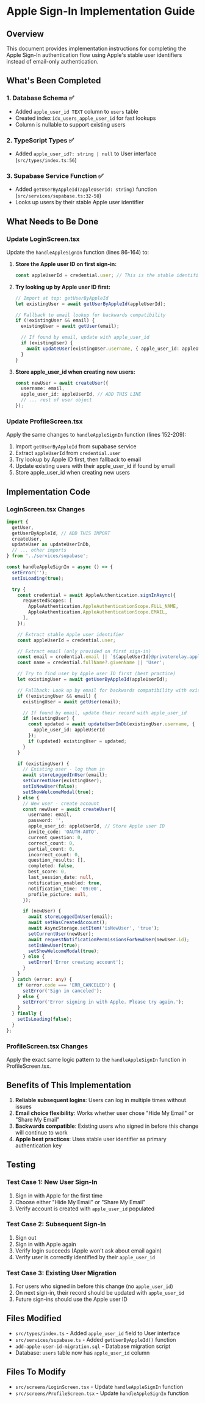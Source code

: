 # Apple Sign-In Implementation Guide

## Overview

This document provides implementation instructions for completing the Apple Sign-In authentication flow using Apple's stable user identifiers instead of email-only authentication.

## What's Been Completed

### 1. Database Schema ✅
- Added `apple_user_id TEXT` column to `users` table
- Created index `idx_users_apple_user_id` for fast lookups
- Column is nullable to support existing users

### 2. TypeScript Types ✅
- Added `apple_user_id?: string | null` to User interface (`src/types/index.ts:56`)

### 3. Supabase Service Function ✅
- Added `getUserByAppleId(appleUserId: string)` function (`src/services/supabase.ts:32-50`)
- Looks up users by their stable Apple user identifier

## What Needs to Be Done

### Update LoginScreen.tsx

Update the `handleAppleSignIn` function (lines 86-164) to:

1. **Store the Apple user ID on first sign-in:**
   ```typescript
   const appleUserId = credential.user; // This is the stable identifier
   ```

2. **Try looking up by Apple user ID first:**
   ```typescript
   // Import at top: getUserByAppleId
   let existingUser = await getUserByAppleId(appleUserId);

   // Fallback to email lookup for backwards compatibility
   if (!existingUser && email) {
     existingUser = await getUser(email);

     // If found by email, update with apple_user_id
     if (existingUser) {
       await updateUser(existingUser.username, { apple_user_id: appleUserId });
     }
   }
   ```

3. **Store apple_user_id when creating new users:**
   ```typescript
   const newUser = await createUser({
     username: email,
     apple_user_id: appleUserId, // ADD THIS LINE
     // ... rest of user object
   });
   ```

### Update ProfileScreen.tsx

Apply the same changes to `handleAppleSignIn` function (lines 152-209):

1. Import `getUserByAppleId` from supabase service
2. Extract `appleUserId` from `credential.user`
3. Try lookup by Apple ID first, then fallback to email
4. Update existing users with their apple_user_id if found by email
5. Store apple_user_id when creating new users

## Implementation Code

### LoginScreen.tsx Changes

```typescript
import {
  getUser,
  getUserByAppleId, // ADD THIS IMPORT
  createUser,
  updateUser as updateUserInDb,
  // ... other imports
} from '../services/supabase';

const handleAppleSignIn = async () => {
  setError('');
  setIsLoading(true);

  try {
    const credential = await AppleAuthentication.signInAsync({
      requestedScopes: [
        AppleAuthentication.AppleAuthenticationScope.FULL_NAME,
        AppleAuthentication.AppleAuthenticationScope.EMAIL,
      ],
    });

    // Extract stable Apple user identifier
    const appleUserId = credential.user;

    // Extract email (only provided on first sign-in)
    const email = credential.email || `${appleUserId}@privaterelay.appleid.com`;
    const name = credential.fullName?.givenName || 'User';

    // Try to find user by Apple user ID first (best practice)
    let existingUser = await getUserByAppleId(appleUserId);

    // Fallback: Look up by email for backwards compatibility with existing users
    if (!existingUser && email) {
      existingUser = await getUser(email);

      // If found by email, update their record with apple_user_id
      if (existingUser) {
        const updated = await updateUserInDb(existingUser.username, {
          apple_user_id: appleUserId
        });
        if (updated) existingUser = updated;
      }
    }

    if (existingUser) {
      // Existing user - log them in
      await storeLoggedInUser(email);
      setCurrentUser(existingUser);
      setIsNewUser(false);
      setShowWelcomeModal(true);
    } else {
      // New user - create account
      const newUser = await createUser({
        username: email,
        password: '',
        apple_user_id: appleUserId, // Store Apple user ID
        invite_code: 'OAUTH-AUTO',
        current_question: 0,
        correct_count: 0,
        partial_count: 0,
        incorrect_count: 0,
        question_results: [],
        completed: false,
        best_score: 0,
        last_session_date: null,
        notification_enabled: true,
        notification_time: '09:00',
        profile_picture: null,
      });

      if (newUser) {
        await storeLoggedInUser(email);
        await setHasCreatedAccount();
        await AsyncStorage.setItem('isNewUser', 'true');
        setCurrentUser(newUser);
        await requestNotificationPermissionsForNewUser(newUser.id);
        setIsNewUser(true);
        setShowWelcomeModal(true);
      } else {
        setError('Error creating account');
      }
    }
  } catch (error: any) {
    if (error.code === 'ERR_CANCELED') {
      setError('Sign in canceled');
    } else {
      setError('Error signing in with Apple. Please try again.');
    }
  } finally {
    setIsLoading(false);
  }
};
```

### ProfileScreen.tsx Changes

Apply the exact same logic pattern to the `handleAppleSignIn` function in ProfileScreen.tsx.

## Benefits of This Implementation

1. **Reliable subsequent logins**: Users can log in multiple times without issues
2. **Email choice flexibility**: Works whether user chose "Hide My Email" or "Share My Email"
3. **Backwards compatible**: Existing users who signed in before this change will continue to work
4. **Apple best practices**: Uses stable user identifier as primary authentication key

## Testing

### Test Case 1: New User Sign-In
1. Sign in with Apple for the first time
2. Choose either "Hide My Email" or "Share My Email"
3. Verify account is created with `apple_user_id` populated

### Test Case 2: Subsequent Sign-In
1. Sign out
2. Sign in with Apple again
3. Verify login succeeds (Apple won't ask about email again)
4. Verify user is correctly identified by their `apple_user_id`

### Test Case 3: Existing User Migration
1. For users who signed in before this change (no `apple_user_id`)
2. On next sign-in, their record should be updated with `apple_user_id`
3. Future sign-ins should use the Apple user ID

## Files Modified

- `src/types/index.ts` - Added `apple_user_id` field to User interface
- `src/services/supabase.ts` - Added `getUserByAppleId()` function
- `add-apple-user-id-migration.sql` - Database migration script
- Database: `users` table now has `apple_user_id` column

## Files To Modify

- `src/screens/LoginScreen.tsx` - Update `handleAppleSignIn` function
- `src/screens/ProfileScreen.tsx` - Update `handleAppleSignIn` function
